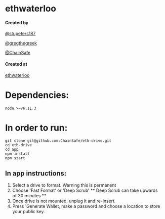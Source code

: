 # ethwaterloo

#### Created by
[@stupeters187](https://github.com/stupeters187)

[@gregthegreek](https://github.com/GregTheGreek)

[@ChainSafe](https://github.com/chainsafe)

#### Created at
[ethwaterloo](https://ethwaterloo.com)

# Dependencies:
```
node >=v6.11.3
```

# In order to run:
```
git clone git@github.com:ChainSafe/eth-drive.git
cd eth-drive
cd app
npm install
npm start
```
## In app instructions:
1. Select a drive to format. Warning this is permanent
2. Choose 'Fast Format' or 'Deep Scrub' ** Deep Scrub can take upwards of 30 minutes **
3. Once drive is not mounted, unplug it and re-insert.
4. Press 'Generate Wallet, make a password and choose a location to store your public key.
